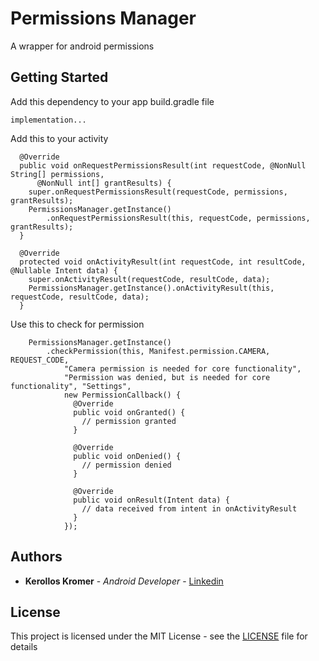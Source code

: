 # Permissions Manager

A wrapper for android permissions

## Getting Started

Add this dependency to your app build.gradle file
```
implementation...
```
Add this to your activity
```
  @Override
  public void onRequestPermissionsResult(int requestCode, @NonNull String[] permissions,
      @NonNull int[] grantResults) {
    super.onRequestPermissionsResult(requestCode, permissions, grantResults);
    PermissionsManager.getInstance()
        .onRequestPermissionsResult(this, requestCode, permissions, grantResults);
  }

  @Override
  protected void onActivityResult(int requestCode, int resultCode, @Nullable Intent data) {
    super.onActivityResult(requestCode, resultCode, data);
    PermissionsManager.getInstance().onActivityResult(this, requestCode, resultCode, data);
  }
```
Use this to check for permission
```
    PermissionsManager.getInstance()
        .checkPermission(this, Manifest.permission.CAMERA, REQUEST_CODE,
            "Camera permission is needed for core functionality",
            "Permission was denied, but is needed for core functionality", "Settings",
            new PermissionCallback() {
              @Override
              public void onGranted() {
                // permission granted
              }

              @Override
              public void onDenied() {
                // permission denied
              }

              @Override
              public void onResult(Intent data) {
                // data received from intent in onActivityResult
              }
            });
```

## Authors

* **Kerollos Kromer** - *Android Developer* - [Linkedin](https://www.linkedin.com/in/kerollos-kromer-39aba078/)

## License

This project is licensed under the MIT License - see the [LICENSE](LICENSE) file for details
